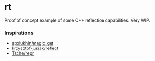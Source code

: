 # rt

Proof of concept example of some C++ reflection capabilities. Very WIP.

### Inspirations

- [apolukhin/magic_get](https://github.com/apolukhin/magic_get)
- [krzysztof-jusiak/reflect](https://github.com/krzysztof-jusiak/reflect)
- [Tsche/repr](https://github.com/Tsche/repr)
